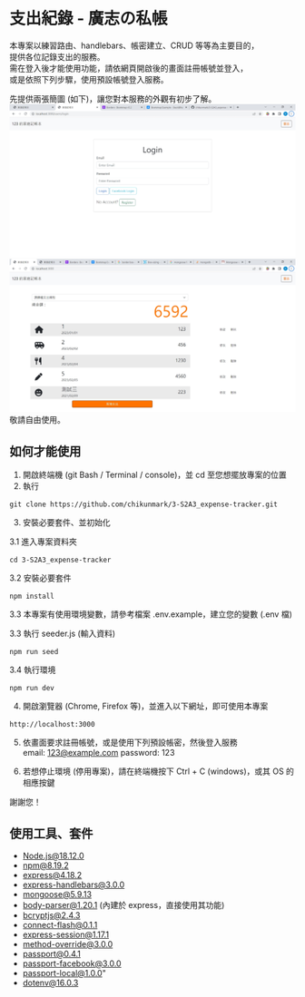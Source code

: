 # 支出紀錄 - 廣志の私帳

本專案以練習路由、handlebars、帳密建立、CRUD 等等為主要目的，  
提供各位記錄支出的服務。  
需在登入後才能使用功能，請依網頁開啟後的畫面註冊帳號並登入，  
或是依照下列步驟，使用預設帳號登入服務。

先提供兩張簡圖 (如下)，讓您對本服務的外觀有初步了解。  
![簡圖1](readme_pics/1-login.jpg)  
![簡圖2](readme_pics/2-after-login.jpg)  
敬請自由使用。

## 如何才能使用

1. 開啟終端機 (git Bash / Terminal / console)，並 cd 至您想擺放專案的位置
2. 執行

```
git clone https://github.com/chikunmark/3-S2A3_expense-tracker.git
```

3. 安裝必要套件、並初始化

3.1 進入專案資料夾

```
cd 3-S2A3_expense-tracker
```

3.2 安裝必要套件

```
npm install
```

3.3 本專案有使用環境變數，請參考檔案 .env.example，建立您的變數 (.env 檔)

3.3 執行 seeder.js (輸入資料)

```
npm run seed
```

3.4 執行環境

```
npm run dev
```

4. 開啟瀏覽器 (Chrome, Firefox 等)，並進入以下網址，即可使用本專案

```
http://localhost:3000
```

5. 依畫面要求註冊帳號，或是使用下列預設帳密，然後登入服務  
   email: 123@example.com
   password: 123

6. 若想停止環境 (停用專案)，請在終端機按下 Ctrl + C (windows)，或其 OS 的相應按鍵

謝謝您！

## 使用工具、套件

- Node.js@18.12.0
- npm@8.19.2
- express@4.18.2
- express-handlebars@3.0.0
- mongoose@5.9.13
- body-parser@1.20.1 (內建於 express，直接使用其功能)
- bcryptjs@2.4.3
- connect-flash@0.1.1
- express-session@1.17.1
- method-override@3.0.0
- passport@0.4.1
- passport-facebook@3.0.0
- passport-local@1.0.0"
- dotenv@16.0.3

